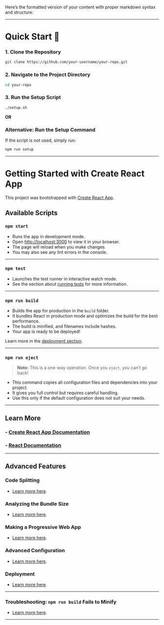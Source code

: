Here’s the formatted version of your content with proper markdown syntax and structure:

---

# Quick Start 🚀

### **1. Clone the Repository**
```bash
git clone https://github.com/your-username/your-repo.git
```

### **2. Navigate to the Project Directory**
```bash
cd your-repo
```

### **3. Run the Setup Script**
```bash
./setup.sh
```
**OR**

### **Alternative: Run the Setup Command**
If the script is not used, simply run:
```bash
npm run setup
```

---

# Getting Started with Create React App

This project was bootstrapped with [Create React App](https://github.com/facebook/create-react-app).

## Available Scripts

### **`npm start`**
- Runs the app in development mode.  
- Open [http://localhost:3000](http://localhost:3000) to view it in your browser.  
- The page will reload when you make changes.  
- You may also see any lint errors in the console.

---

### **`npm test`**
- Launches the test runner in interactive watch mode.  
- See the section about [running tests](https://facebook.github.io/create-react-app/docs/running-tests) for more information.

---

### **`npm run build`**
- Builds the app for production in the `build` folder.  
- It bundles React in production mode and optimizes the build for the best performance.  
- The build is minified, and filenames include hashes.  
- Your app is ready to be deployed!  

Learn more in the [deployment section](https://facebook.github.io/create-react-app/docs/deployment).

---

### **`npm run eject`**
> **Note:** This is a one-way operation. Once you `eject`, you can’t go back!  

- This command copies all configuration files and dependencies into your project.  
- It gives you full control but requires careful handling.  
- Use this only if the default configuration does not suit your needs.

---

## Learn More

### - [Create React App Documentation](https://facebook.github.io/create-react-app/docs/getting-started)  
### - [React Documentation](https://reactjs.org/)

---

## Advanced Features

### **Code Splitting**
- [Learn more here](https://facebook.github.io/create-react-app/docs/code-splitting).

### **Analyzing the Bundle Size**
- [Learn more here](https://facebook.github.io/create-react-app/docs/analyzing-the-bundle-size).

### **Making a Progressive Web App**
- [Learn more here](https://facebook.github.io/create-react-app/docs/making-a-progressive-web-app).

### **Advanced Configuration**
- [Learn more here](https://facebook.github.io/create-react-app/docs/advanced-configuration).

### **Deployment**
- [Learn more here](https://facebook.github.io/create-react-app/docs/deployment).

---

### Troubleshooting: `npm run build` Fails to Minify
- [Learn more here](https://facebook.github.io/create-react-app/docs/troubleshooting#npm-run-build-fails-to-minify).

---

